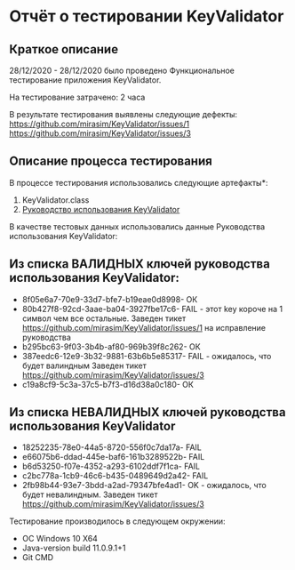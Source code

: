 # Отчёт о тестировании KeyValidator

## Краткое описание

28/12/2020 - 28/12/2020 было проведено Функциональное тестирование приложения KeyValidator.

На тестирование затрачено: 2 часа

В результате тестирования выявлены следующие дефекты:
https://github.com/mirasim/KeyValidator/issues/1
https://github.com/mirasim/KeyValidator/issues/3


## Описание процесса тестирования

В процессе тестирования использовались следующие артефакты*:
1. KeyValidator.class 
2. [Руководство использования KeyValidator](https://github.com/netology-code/javaqa-homeworks/blob/master/intro/user-manual.md)

В качестве тестовых данных использовались данные Руководства использования KeyValidator:

##  Из списка ВАЛИДНЫХ ключей руководства использования KeyValidator:

* 8f05e6a7-70e9-33d7-bfe7-b19eae0d8998- ОК
* 80b427f8-92cd-3aae-ba04-3927fbe17c6- FAIL - этот key короче на 1 символ чем все остальные. Заведен тикет https://github.com/mirasim/KeyValidator/issues/1 на исправление руководства
* b295bc63-9f03-3b4b-af80-969b39f8c262- ОК
* 387eedc6-12e9-3b32-9881-63b6b5e85317- FAIL - ожидалось, что будет валиндным Заведен тикет https://github.com/mirasim/KeyValidator/issues/3
* c19a8cf9-5c3a-37c5-b7f3-d16d38a0c180- ОК




##  Из списка НЕВАЛИДНЫХ ключей руководства использования KeyValidator

* 18252235-78e0-44a5-8720-556f0c7da17a- FAIL
* e66075b6-ddad-445e-baf6-161b3289522b- FAIL
* b6d53250-f07e-4352-a293-6102ddf7f1ca- FAIL
* c2bc778a-1cb9-46c6-b435-0489649d2a42- FAIL
* 2fb98b44-93e7-3bdd-a2ad-79347bfe4ad1- OK - ожидалось, что будет невалиндным. Заведен тикет https://github.com/mirasim/KeyValidator/issues/3

Тестирование производилось в следующем окружении:
* ОС Windows 10 X64
* Java-version build 11.0.9.1+1 
* Git CMD
